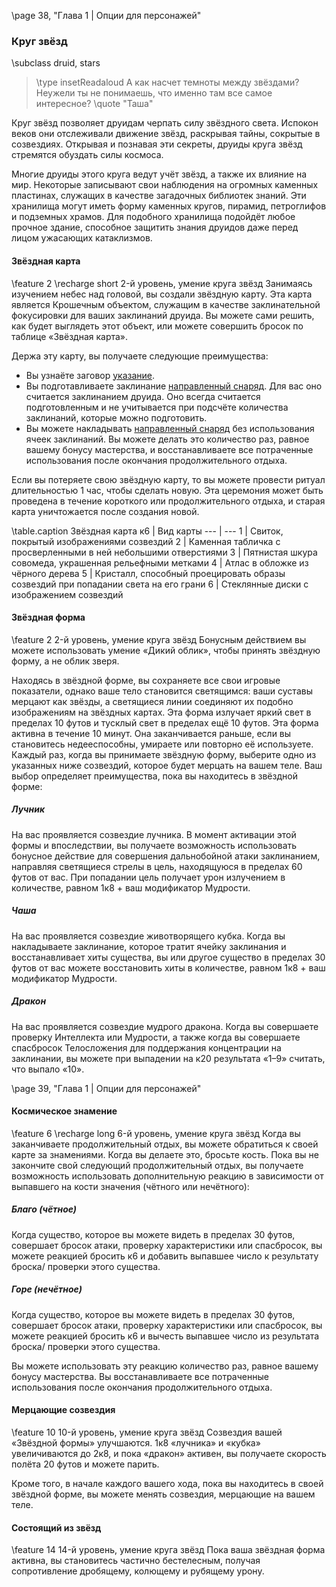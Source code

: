 \page 38, "Глава 1 | Опции для персонажей"
### Круг звёзд
\subclass druid, stars

> \type insetReadaloud
> А как насчет темноты между звёздами? Неужели ты не понимаешь, что именно там все самое интересное?
> \quote "Таша"

Круг звёзд позволяет друидам черпать силу звёздного света. Испокон веков они отслеживали движение звёзд, раскрывая тайны, сокрытые в созвездиях. Открывая и познавая эти секреты, друиды круга звёзд стремятся обуздать силы космоса.

Многие друиды этого круга ведут учёт звёзд, а также их влияние на мир. Некоторые записывают свои наблюдения на огромных каменных пластинах, служащих в качестве загадочных библиотек знаний. Эти хранилища могут иметь форму каменных кругов, пирамид, петроглифов и подземных храмов. Для подобного хранилища подойдёт любое прочное здание, способное защитить знания друидов даже перед лицом ужасающих катаклизмов.

#### Звёздная карта
\feature 2
\recharge short
2-й уровень, умение круга звёзд
Занимаясь изучением небес над головой, вы создали звёздную карту. Эта карта является Крошечным объектом, служащим в качестве заклинательной фокусировки для ваших заклинаний друида. Вы можете сами решить, как будет выглядеть этот объект, или можете совершить бросок по таблице «Звёздная карта».

Держа эту карту, вы получаете следующие преимущества:
- Вы узнаёте заговор [указание](spell.guidance).
- Вы подготавливаете заклинание [направленный снаряд](spell.guiding_bolt). Для вас оно считается заклинанием друида. Оно всегда считается подготовленным и не учитывается при подсчёте количества заклинаний, которые можно подготовить.
- Вы можете накладывать [направленный снаряд](spell.guiding_bolt) без использования ячеек заклинаний. Вы можете делать это количество раз, равное вашему бонусу мастерства, и восстанавливаете все потраченные использования после окончания продолжительного отдыха.

Если вы потеряете свою звёздную карту, то вы можете провести ритуал длительностью 1 час, чтобы сделать новую. Эта церемония может быть проведена в течение короткого или продолжительного отдыха, и старая карта уничтожается после создания новой.

\table.caption Звёздная карта 
к6 | Вид карты
--- | ---
1 | Свиток, покрытый изображениями созвездий
2 | Каменная табличка с просверленными в ней небольшими отверстиями
3 | Пятнистая шкура совомеда, украшенная рельефными метками
4 | Атлас в обложке из чёрного дерева
5 | Кристалл, способный проецировать образы созвездий при попадании света на его грани
6 | Стеклянные диски с изображением созвездий

#### Звёздная форма
\feature 2
2-й уровень, умение круга звёзд
Бонусным действием вы можете использовать умение «Дикий облик», чтобы принять звёздную форму, а не облик зверя.

Находясь в звёздной форме, вы сохраняете все свои игровые показатели, однако ваше тело становится светящимся: ваши суставы мерцают как звёзды, а светящиеся линии соединяют их подобно изображениям на звёздных картах. Эта форма излучает яркий свет в пределах 10 футов и тусклый свет в пределах ещё 10 футов. Эта форма активна в течение 10 минут. Она заканчивается раньше, если вы становитесь недееспособны, умираете или повторно её используете.
Каждый раз, когда вы принимаете звёздную форму, выберите одно из указанных ниже созвездий, которое будет мерцать на вашем теле. Ваш выбор определяет преимущества, пока вы находитесь в звёздной форме:

##### Лучник
На вас проявляется созвездие лучника. В момент активации этой формы и впоследствии, вы получаете возможность использовать бонусное действие для совершения дальнобойной атаки заклинанием, направляя светящиеся стрелы в цель, находящуюся в пределах 60 футов от вас. При попадании цель получает урон излучением в количестве, равном 1к8 + ваш модификатор Мудрости.

##### Чаша
На вас проявляется созвездие животворящего кубка. Когда вы накладываете заклинание, которое тратит ячейку заклинания и восстанавливает хиты существа, вы или другое существо в пределах 30 футов от вас можете восстановить хиты в количестве, равном 1к8 + ваш модификатор Мудрости.

##### Дракон
На вас проявляется созвездие мудрого дракона. Когда вы совершаете проверку Интеллекта или Мудрости, а также когда вы совершаете спасбросок Телосложения для поддержания концентрации на заклинании, вы можете при выпадении на к20 результата «1–9» считать, что выпало «10».

\page 39, "Глава 1 | Опции для персонажей"

#### Космическое знамение
\feature 6
\recharge long
6-й уровень, умение круга звёзд
Когда вы заканчиваете продолжительный отдых, вы можете обратиться к своей карте за знамениями. Когда вы делаете это, бросьте кость. Пока вы не закончите свой следующий продолжительный отдых, вы получаете возможность использовать дополнительную реакцию в зависимости от выпавшего на кости значения (чётного или нечётного):

##### Благо (чётное)
Когда существо, которое вы можете видеть в пределах 30 футов, совершает бросок атаки, проверку характеристики или спасбросок, вы можете реакцией бросить к6 и добавить выпавшее число к результату броска/ проверки этого существа.

##### Горе (нечётное)
Когда существо, которое вы можете видеть в пределах 30 футов, совершает бросок атаки, проверку характеристики или спасбросок, вы можете реакцией бросить к6 и вычесть выпавшее число из результата броска/ проверки этого существа.

Вы можете использовать эту реакцию количество раз, равное вашему бонусу мастерства. Вы восстанавливаете все потраченные использования после окончания продолжительного отдыха.

#### Мерцающие созвездия
\feature 10
10-й уровень, умение круга звёзд
Созвездия вашей «Звёздной формы» улучшаются. 1к8 «лучника» и «кубка» увеличиваются до 2к8, и пока «дракон» активен, вы получаете скорость полёта 20 футов и можете парить.

Кроме того, в начале каждого вашего хода, пока вы находитесь в своей звёздной форме, вы можете менять созвездия, мерцающие на вашем теле.

#### Состоящий из звёзд
\feature 14
14-й уровень, умение круга звёзд
Пока ваша звёздная форма активна, вы становитесь частично бестелесным, получая сопротивление дробящему, колющему и рубящему урону.
